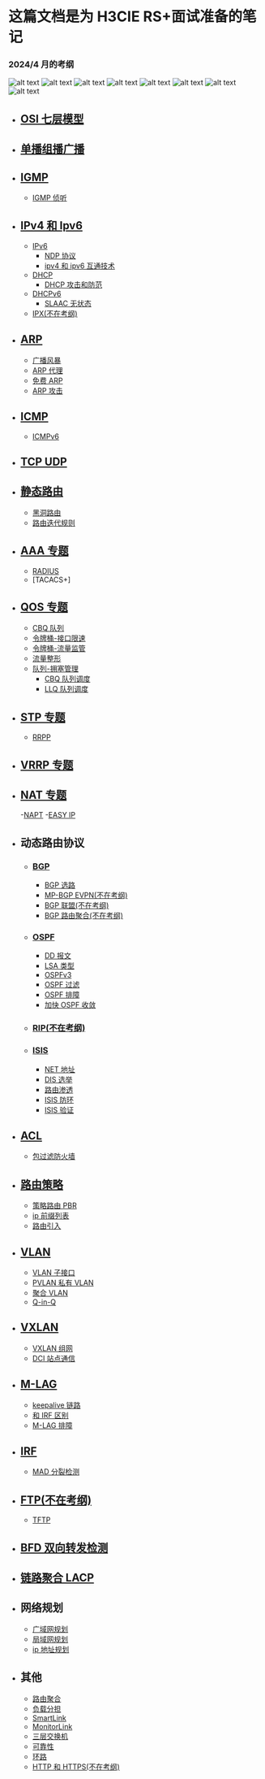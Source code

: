 # 这篇文档是为 H3CIE RS+面试准备的笔记

### 2024/4 月的考纲

![alt text](images/README/image-9.png)
![alt text](images/README/image-10.png)
![alt text](images/README/image-11.png)
![alt text](images/README/image-12.png)
![alt text](images/README/image-13.png)
![alt text](images/README/image-14.png)
![alt text](images/README/image-15.png)
![alt text](images/README/image-16.png)

- ## [OSI 七层模型](/OSI专题/面试题---OSI基础.md)
- ## [单播组播广播](/BUM单播组播广播专题/面试题---组播基础.md)
- ## [IGMP](/IGMP专题/面试题---IGMP基础.md)
  - [IGMP 侦听](/IGMP专题/面试题---IGMP%20Snooping.md)
- ## [IPv4 和 Ipv6](/IPv4和IPv6专题/面试题---IPv4基础.md)
  - [IPv6](/IPv4和IPv6专题/面试题---IPV6基础.md)
    - [NDP 协议](/IPv4和IPv6专题/面试题---NDP协议.md)
    - [ipv4 和 ipv6 互通技术](/IPv4和IPv6专题/面试题---IPV4和IPV6互通.md)
  - [DHCP](/DHCP专题/面试题---DHCP基础.md)
    - [DHCP 攻击和防范](/DHCP专题/面试题---DHCP攻击防范.md)
  - [DHCPv6](/DHCP专题/面试题---DHCPv6基础.md)
    - [SLAAC 无状态](/IPv4和IPv6专题/面试题---无状态SLAAC.md)
  - [IPX(不在考纲)](/IPv4和IPv6专题/面试题---IPX.md)
- ## [ARP](/ARP专题/面试题---ARP基础.md)
  - [广播风暴](/ARP专题/面试题---广播风暴.md)
  - [ARP 代理](/ARP专题/面试题---ARP代理.md)
  - [免费 ARP](/ARP专题/面试题---免费ARP.md)
  - [ARP 攻击](/ARP专题/面试题---ARP攻击.md)
- ## [ICMP](/ICMP专题/面试题---ICMP基础.md)
  - [ICMPv6](/ICMP专题/面试题---ICMPV6.md)
- ## [TCP UDP](/TCP和UDP专题/面试题---TCP基础.md)
- ## [静态路由](/静态路由专题/面试题---静态路由基础.md)
  - [黑洞路由](/静态路由专题/面试题---黑洞路由.md)
  - [路由迭代规则](/静态路由专题/面试题---路由迭代规则.md)
- ## [AAA 专题](/AAA专题/面试题---AAA基础.md)
  - [RADIUS](/AAA专题/面试题---RADIUS.md)
  - [TACACS+]
- ## [QOS 专题](/QoS专题/面试题---QoS基础.md)

  - [CBQ 队列](/QoS专题/面试题---CBQ.md)
  - [令牌桶-接口限速](/QoS专题/面试题---接口限速.md)
  - [令牌桶-流量监管](/QoS专题/面试题---流量监管.md)
  - [流量整形](/QoS专题/面试题---流量整形.md)
  - [队列-拥塞管理](/QoS专题/面试题---拥塞管理.md)
    - [CBQ 队列调度](/QoS专题/面试题---CBQ.md)
    - [LLQ 队列调度](/QoS专题/面试题---LLQ.md)

- ## [STP 专题](/STP专题/面试题---STP基础.md)
  - [RRPP](/RRPP专题/面试题---RRPP基础.md)
- ## [VRRP 专题](/VRRP专题/面试题---VRRP基础.md)

- ## [NAT 专题](/NAT专题/面试题---NAT基础.md)
  -[NAPT](/NAT专题/面试题---NAPT.md) -[EASY IP](/NAT专题/)
- ## 动态路由协议
  - ### [BGP ](/BGP专题/面试题---BGP基础.md)
    - [BGP 选路](/BGP专题/面试题---BGP选路.md)
    - [MP-BGP EVPN(不在考纲)](/BGP专题/面试题---EVPN基础.md)
    - [BGP 联盟(不在考纲)](/BGP专题/面试题---BGP联盟.md)
    - [BGP 路由聚合(不在考纲)](/BGP专题/面试题---BGP路由聚合.md)
  - ### [OSPF ](/OSPF专题/面试题---OSPF基础.md)
    - [DD 报文](/OSPF专题/面试题---DD报文.md)
    - [LSA 类型](/OSPF专题/面试题---OSPF%20LSA类型.md)
    - [OSPFv3](/OSPF专题/面试题---OSPFv3.md)
    - [OSPF 过滤](/OSPF专题/面试题---OSPF过滤.md)
    - [OSPF 排障](/OSPF专题/面试题---OSPF排障.md)
    - [加快 OSPF 收敛](/OSPF专题/面试题---OSPF优化.md)
  - ### [RIP(不在考纲)](/RIP专题/)
  - ### [ISIS](/ISIS专题/面试题---ISIS基础.md)
    - [NET 地址](/ISIS专题/面试题---net地址.md)
    - [DIS 选举](/ISIS专题/面试题---DIS基础.md)
    - [路由渗透](/ISIS专题/面试题---路由渗透.md)
    - [ISIS 防环](/ISIS专题/面试题---ISIS防环.md)
    - [ISIS 验证](/ISIS专题/面试题---ISIS验证.md)
- ## [ACL](/ACL专题/面试题---ACL基础.md)
  - [包过滤防火墙](/防火墙专题/面试题---包过滤防火墙.md)
- ## [路由策略](/路由策略专题/面试题---路由策略基础.md)
  - [策略路由 PBR](/路由策略专题/面试题---策略路由PBR.md)
  - [ip 前缀列表](/路由策略专题/面试题---前缀列表.md)
  - [路由引入](/路由策略专题/面试题---路由引入.md)
- ## [VLAN](/VLAN专题/面试题---VLAN基础.md)
  - [VLAN 子接口](/VLAN专题/面试题---VLAN子接口.md)
  - [PVLAN 私有 VLAN](/VLAN专题/面试题---私有VLAN.md)
  - [聚合 VLAN](/VLAN专题/面试题---VLAN聚合.md)
  - [Q-in-Q](/Q-in-Q专题/面试题---QINQ基础.md)
- ## [VXLAN](/VXLAN专题/面试题---VXLAN基础.md)
  - [VXLAN 组网](/VXLAN专题/面试题---VXLAN组网.md)
  - [DCI 站点通信](/VXLAN专题/面试题---VXLAN%20DCI.md)
- ## [M-LAG](/M-LAG专题/面试题---M-LAG基础.md)
  - [keepalive 链路](/M-LAG专题/面试题---keepalive链路.md)
  - [和 IRF 区别](/M-LAG专题/面试题---M-LAG和IRF区别.md)
  - [M-LAG 排障](/M-LAG专题/面试题---M-LAG排障.md)
- ## [IRF](/IRF专题/面试题---IRF基础.md)

  - [MAD 分裂检测](/IRF专题/面试题---MAD分裂检测.md)

- ## [FTP(不在考纲)](/FTP专题/面试题---FTP原理.md)

  - [TFTP](/FTP专题/面试题---TFTP.md)

- ## [BFD 双向转发检测](/BFD专题/面试题---BFD基础.md)

- ## [链路聚合 LACP](/LACP链路聚合/面试题---LACP基础.md)
- ## 网络规划

  - [广域网规划](/网络规划专题/面试题---广域网规划.md)
  - [局域网规划](/网络规划专题/面试题---局域网规划.md)
  - [ip 地址规划](/网络规划专题/面试题---IP地址规划.md)

- ## 其他
  - [路由聚合](/其他/面试题---聚合路由.md)
  - [负载分担](/其他/面试题---负载分担.md)
  - [SmartLink](/其他/面试题---Smart-link.md)
  - [MonitorLink](/其他/面试题---Moniter-link.md)
  - [三层交换机](/其他/面试题---三层交换机.md)
  - [可靠性](/其他/面试题---可靠性.md)
  - [环路](/其他/面试题---环路.md)
  - [HTTP 和 HTTPS(不在考纲)](/HTTP专题/面试题---HTTP基础.md)
